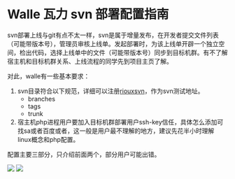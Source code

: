 Walle 瓦力 svn 部署配置指南
==========================

svn部署上线与git有点不太一样，svn是属于增量发布，在开发者提交文件列表（可能带版本号），管理员审核上线单。发起部署时，为该上线单开辟一个独立空间，检出代码，选择上线单中的文件（可能带版本号）同步到目标机群。有不了解宿主机和目标机群关系、上线流程的同学先到项目主页了解。

对此，walle有一些基本要求：

1. svn目录符合以下规范，详细可以注册[riouxsvn](https://riouxsvn.com)，作为svn测试地址。
    - branches
    - tags
    - trunk
2. 宿主机php进程用户要加入目标机群部署用户ssh-key信任，具体怎么添加可找sa或者百度或者[](https://github.com/meolu/walle-web/blob/master/qa.md#如何添加用户ssh-key到目标机群部署用户ssh-key信任)，这一般是用户最不理解的地方，建议先花半小时理解linux概念和php配置。

配置主要三部分，只介绍前面两个，部分用户可能出错。

![](https://github.com/meolu/walle-web/blob/master/screenshots/base-svn.png)
![](https://github.com/meolu/walle-web/blob/master/screenshots/task.png)

